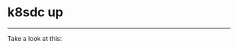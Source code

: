 # k8sdc up
___

Take a look at this:

<script type="text/javascript" src="https://asciinema.org/a/14.js" id="asciicast-14" async></script>
